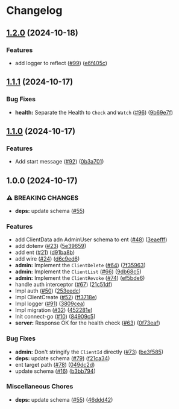 # Changelog

## [1.2.0](https://github.com/halcyon-org/kizuna/compare/v1.1.1...v1.2.0) (2024-10-18)


### Features

* add logger to reflect ([#99](https://github.com/halcyon-org/kizuna/issues/99)) ([e6f405c](https://github.com/halcyon-org/kizuna/commit/e6f405c9ed957490a8f998459ad4e4dc6f9ef2d1))

## [1.1.1](https://github.com/halcyon-org/kizuna/compare/v1.1.0...v1.1.1) (2024-10-17)


### Bug Fixes

* **health:** Separate the Health to `Check` and `Watch` ([#96](https://github.com/halcyon-org/kizuna/issues/96)) ([9b69e7f](https://github.com/halcyon-org/kizuna/commit/9b69e7f037e6f6be897ee61865cad558180237ca))

## [1.1.0](https://github.com/halcyon-org/kizuna/compare/v1.0.0...v1.1.0) (2024-10-17)


### Features

* Add start message ([#92](https://github.com/halcyon-org/kizuna/issues/92)) ([0b3a701](https://github.com/halcyon-org/kizuna/commit/0b3a7018f1732b2bf3af3757741b6223460cb508))

## 1.0.0 (2024-10-17)


### ⚠ BREAKING CHANGES

* **deps:** update schema ([#55](https://github.com/halcyon-org/kizuna/issues/55))

### Features

* add ClientData adn AdminUser schema to ent ([#48](https://github.com/halcyon-org/kizuna/issues/48)) ([3eaefff](https://github.com/halcyon-org/kizuna/commit/3eaefffbf8e9cb55f54096b46ac9cfafd185839a))
* add dotenv ([#23](https://github.com/halcyon-org/kizuna/issues/23)) ([5e39659](https://github.com/halcyon-org/kizuna/commit/5e39659c069537e0889827e1248a95f1a8e48c72))
* add ent ([#21](https://github.com/halcyon-org/kizuna/issues/21)) ([d91ba8b](https://github.com/halcyon-org/kizuna/commit/d91ba8bb647014fe47ab481a1ed8bce62758b77c))
* add wire ([#24](https://github.com/halcyon-org/kizuna/issues/24)) ([d6c9ed6](https://github.com/halcyon-org/kizuna/commit/d6c9ed6c5e8fd0ffec0182352ac8ec83b11ee6f1))
* **admin:** Implement the `ClientDelete` ([#64](https://github.com/halcyon-org/kizuna/issues/64)) ([7f35963](https://github.com/halcyon-org/kizuna/commit/7f35963ef2ff79ee5a2bd09400ff74eccd47d309))
* **admin:** Implement the `ClientList` ([#66](https://github.com/halcyon-org/kizuna/issues/66)) ([9db68c5](https://github.com/halcyon-org/kizuna/commit/9db68c55aac02fd16985c359f6ce658d1bbda886))
* **admin:** Implement the `ClientRevoke` ([#74](https://github.com/halcyon-org/kizuna/issues/74)) ([ef5bde6](https://github.com/halcyon-org/kizuna/commit/ef5bde6de3c0d64f9dee4e7120db85597df5c844))
* handle auth interceptor ([#67](https://github.com/halcyon-org/kizuna/issues/67)) ([21c51df](https://github.com/halcyon-org/kizuna/commit/21c51dfb64e960bf02e5c441b79f0589d612387f))
* Impl auth ([#50](https://github.com/halcyon-org/kizuna/issues/50)) ([253eedc](https://github.com/halcyon-org/kizuna/commit/253eedce195d4b8ebb5037df8f6122074234a9f1))
* Impl ClientCreate ([#52](https://github.com/halcyon-org/kizuna/issues/52)) ([ff3718e](https://github.com/halcyon-org/kizuna/commit/ff3718ebcc605a99f6d4dac716c4dcfa4b1f1764))
* Impl logger ([#91](https://github.com/halcyon-org/kizuna/issues/91)) ([3809cea](https://github.com/halcyon-org/kizuna/commit/3809cea859f402fa0b26976a8462cab0254c75c2))
* Impl migration ([#32](https://github.com/halcyon-org/kizuna/issues/32)) ([452281e](https://github.com/halcyon-org/kizuna/commit/452281eebbf5c082f9b109c845b43ca6eea196a1))
* Init connect-go ([#10](https://github.com/halcyon-org/kizuna/issues/10)) ([84909c5](https://github.com/halcyon-org/kizuna/commit/84909c5027dbed1a3d5908a7809b058a60a3eae7))
* **server:** Response OK for the health check ([#63](https://github.com/halcyon-org/kizuna/issues/63)) ([0f73eaf](https://github.com/halcyon-org/kizuna/commit/0f73eaf5ef1a65840d80041ba5fb9b2551bc8e7a))


### Bug Fixes

* **admin:** Don't stringify the `ClientId` directly ([#73](https://github.com/halcyon-org/kizuna/issues/73)) ([be3f585](https://github.com/halcyon-org/kizuna/commit/be3f585238b4f55d23e1d97fbba2f18b922672f3))
* **deps:** update schema ([#79](https://github.com/halcyon-org/kizuna/issues/79)) ([f21ca34](https://github.com/halcyon-org/kizuna/commit/f21ca3456fdb204c41c4aa979c8416d11dafafc2))
* ent target path ([#78](https://github.com/halcyon-org/kizuna/issues/78)) ([049dc2d](https://github.com/halcyon-org/kizuna/commit/049dc2d05ddcafb81e7ac9331503e6f65fabc596))
* update schema ([#16](https://github.com/halcyon-org/kizuna/issues/16)) ([b3bb794](https://github.com/halcyon-org/kizuna/commit/b3bb794436be0d9680061f40d362df955c1f690e))


### Miscellaneous Chores

* **deps:** update schema ([#55](https://github.com/halcyon-org/kizuna/issues/55)) ([46ddd42](https://github.com/halcyon-org/kizuna/commit/46ddd420d8b0262b66ae633d63381945efecd272))
